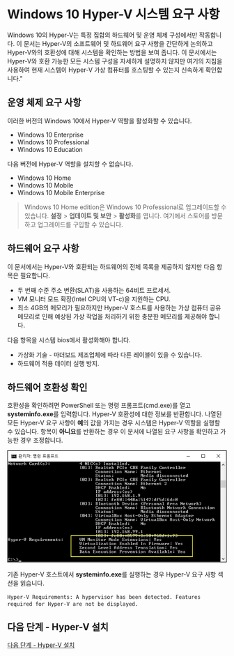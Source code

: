 # Windows 10 Hyper-V 시스템 요구 사항

Windows 10의 Hyper-V는 특정 집합의 하드웨어 및 운영 체제 구성에서만 작동합니다. 이 문서는 Hyper-V의 소프트웨어 및 하드웨어 요구 사항을 간단하게 논의하고 Hyper-V와의 호환성에 대해 시스템을 확인하는 방법을 보여 줍니다. 이 문서에서는 Hyper-V와 호환 가능한 모든 시스템 구성을 자세하게 설명하지 않지만 여기의 지침을 사용하여 현재 시스템이 Hyper-V 가상 컴퓨터를 호스팅할 수 있는지 신속하게 확인합니다."

## 운영 체제 요구 사항

이러한 버전의 Windows 10에서 Hyper-V 역할을 활성화할 수 있습니다.

- Windows 10 Enterprise
- Windows 10 Professional
- Windows 10 Education

다음 버전에 Hyper-V 역할을 설치할 수 없습니다.

- Windows 10 Home
- Windows 10 Mobile
- Windows 10 Mobile Enterprise

> Windows 10 Home edition은 Windows 10 Professional로 업그레이드할 수 있습니다. **설정** > **업데이트 및 보안** > **활성화**를 엽니다. 여기에서 스토어를 방문하고 업그레이드를 구입할 수 있습니다.

## 하드웨어 요구 사항

이 문서에서는 Hyper-V와 호환되는 하드웨어의 전체 목록을 제공하지 않지만 다음 항목은 필요합니다.

- 두 번째 수준 주소 변환(SLAT)을 사용하는 64비트 프로세서.
- VM 모니터 모드 확장(Intel CPU의 VT-c)을 지원하는 CPU.
- 최소 4GB의 메모리가 필요하지만 Hyper-V 호스트를 사용하는 가상 컴퓨터 공유 메모리로 인해 예상된 가상 작업을 처리하기 위한 충분한 메모리를 제공해야 합니다.

다음 항목을 시스템 bios에서 활성화해야 합니다.
- 가상화 기술 - 마더보드 제조업체에 따라 다른 레이블이 있을 수 있습니다.
- 하드웨어 적용 데이터 실행 방지.

## 하드웨어 호환성 확인

호환성을 확인하려면 PowerShell 또는 명령 프롬프트(cmd.exe)를 열고 **systeminfo.exe**를 입력합니다. Hyper-V 호환성에 대한 정보를 반환합니다.
나열된 모든 Hyper-V 요구 사항이 **예**의 값을 가지는 경우 시스템은 Hyper-V 역할을 실행할 수 있습니다. 항목이 **아니요**를 반환하는 경우 이 문서에 나열된 요구 사항을 확인하고 가능한 경우 조정합니다.

![](media/SystemInfo_upd.png)

기존 Hyper-V 호스트에서 **systeminfo.exe**를 실행하는 경우 Hyper-V 요구 사항 섹션을 읽습니다.

```
Hyper-V Requirements: A hypervisor has been detected. Features required for Hyper-V are not be displayed.
```

## 다음 단계 - Hyper-V 설치

[다음 단계 - Hyper-V 설치](walkthrough_install.md)




